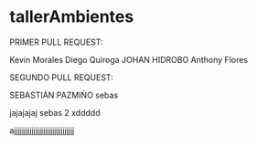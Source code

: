 # tallerAmbientes
PRIMER PULL REQUEST: 

Kevin Morales
Diego Quiroga
JOHAN HIDROBO
Anthony Flores

SEGUNDO PULL REQUEST:

SEBASTIÁN PAZMIÑO
sebas


jajajajaj sebas 2 xddddd

ajjjjjjjjjjjjjjjjjjjjjjjjjjjjjjj
